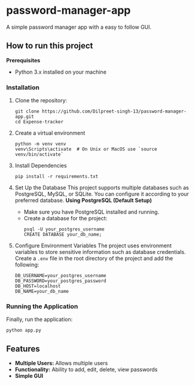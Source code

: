 # password-manager-app
A simple password manager app with a easy to follow GUI.

## How to run this project

**Prerequisites**
- Python 3.x installed on your machine

### Installation
1. Clone the repository:
   ```
   git clone https://github.com/Dilpreet-singh-13/password-manager-app.git
   cd Expense-tracker
   ```

2. Create a virtual environment
   ```
   python -m venv venv
   venv\Scripts\activate  # On Unix or MacOS use `source venv/bin/activate`
   ```

3. Install Dependencies
   ```
   pip install -r requirements.txt
   ```

4. Set Up the Database
   This project supports multiple databases such as PostgreSQL, MySQL, or SQLite. You can configure it according to your preferred database.
   **Using PostgreSQL (Default Setup)**
   - Make sure you have PostgreSQL installed and running.
   - Create a database for the project:
     ```
     psql -U your_postgres_username
     CREATE DATABASE your_db_name;
     ```

5. Configure Environment Variables
   The project uses environment variables to store sensitive information such as database credentials.
   Create a `.env` file in the root directory of the project and add the following:
   ```
   DB_USERNAME=your_postgres_username
   DB_PASSWORD=your_postgres_password
   DB_HOST=localhost
   DB_NAME=your_db_name
   ```

### Running the Application
  Finally, run the application:
  ```
  python app.py
  
  ```

## Features
- **Multiple Users:** Allows multiple users
- **Functionality:** Ability to add, edit, delete, view passwords
- **Simple GUI**
